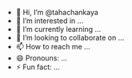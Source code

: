 - 👋 Hi, I’m @tahachankaya
- 👀 I’m interested in ...
- 🌱 I’m currently learning ...
- 💞️ I’m looking to collaborate on ...
- 📫 How to reach me ...
- 😄 Pronouns: ...
- ⚡ Fun fact: ...

<!---
tahachankaya/tahachankaya is a ✨ special ✨ repository because its `README.md` (this file) appears on your GitHub profile.
You can click the Preview link to take a look at your changes.
--->
